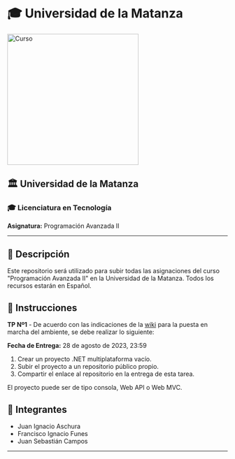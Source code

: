 # 🎓 Universidad de la Matanza

<img src="https://www.freecodecamp.org/news/content/images/2022/12/main-image.png" alt="Curso" width="300">

## 🏛️ Universidad de la Matanza
### 🎓 Licenciatura en Tecnología

**Asignatura:** Programación Avanzada II

---

## 📜 Descripción

Este repositorio será utilizado para subir todas las asignaciones del curso "Programación Avanzada II" en la Universidad de la Matanza. Todos los recursos estarán en Español.

## 📝 Instrucciones

**TP Nº1** - De acuerdo con las indicaciones de la [wiki](https://tinyurl.com/2zca4wta) para la puesta en marcha del ambiente, se debe realizar lo siguiente:

**Fecha de Entrega:** 28 de agosto de 2023, 23:59

1. Crear un proyecto .NET multiplataforma vacío.
2. Subir el proyecto a un repositorio público propio.
3. Compartir el enlace al repositorio en la entrega de esta tarea.

El proyecto puede ser de tipo consola, Web API o Web MVC.

## 👥 Integrantes

- Juan Ignacio Aschura
- Francisco Ignacio Funes
- Juan Sebastián Campos

---
